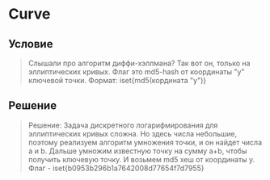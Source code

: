 # Curve

## Условие

> Слышали про алгоритм диффи-хэллмана? Так вот он, только на эллиптических кривых.
> Флаг это md5-hash от координаты "y" ключевой точки. Формат: iset{md5(кордината "y")}

## Решение

> Решение: Задача дискретного логарифмирования для эллиптических кривых сложна.
> Но здесь числа небольшие, поэтому реализуем алгоритм умножения точки, и он
> найдет числа a и b. Дальше умножим известную точку на сумму a+b, чтобы получить
> ключевую точку. И возьмем md5 хеш от координаты y.
> Флаг - iset{b0953b296b1a7642008d77654f7d7955}

